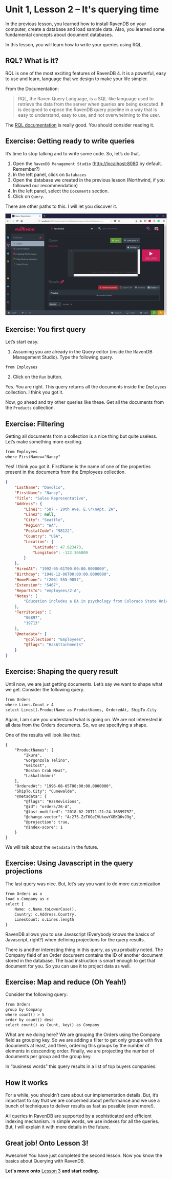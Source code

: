 Unit 1, Lesson 2 – It's querying time
=====================================

In the previous lesson, you learned how to install RavenDB on your computer,
create a database and load sample data. Also, you learned some fundamental
concepts about document databases.

In this lesson, you will learn how to write your queries using RQL.

RQL? What is it?
----------------

RQL is one of the most exciting features of RavenDB 4. It is a powerful, easy to
use and learn, language that we design to make your life simpler.

From the Documentation:

>RQL, the Raven Query Language, is a SQL-like language used to retrieve the data
from the server when queries are being executed. It is designed to expose the RavenDB
query pipeline in a way that is easy to understand, easy to use, and not 
overwhelming to the user.

The [RQL
documentation](https://ravendb.net/docs/article-page/4.0/csharp/indexes/querying/what-is-rql)
is really good. You should consider reading it.


Exercise: Getting ready to write queries
----------------------------------------

It’s time to stop talking and to write some code. So, let’s do that.

1.  Open the `RavenDB Management Studio` (<http://localhost:8080> by default.
    Remember?)
2.  In the left panel, click on `Databases`
3.  Open the database we created in the previous lesson (Northwind, if you
    followed our recommendation)
4.  In the left panel, select the `Documents` section.
5.  Click on `Query`.

There are other paths to this. I will let you discover it.

![](media/23k4h1k2j4hk24kh12khj243.png)

Exercise: You first query
-------------------------

Let’s start easy.

1.  Assuming you are already in the Query editor (inside the RavenDB Management
    Studio). Type the following query.

```
from Employees
```
2.  Click on the `Run` button.

Yes. You are right. This query returns all the documents inside the `Employees` collection. I think you got it.

Now, go ahead and try other queries like these. Get all the documents from the `Products` collection.

Exercise: Filtering
-------------------

Getting all documents from a collection is a nice thing but quite useless. Let’s make something more exciting.
  
```
from Employees
where FirstName=="Nancy"
```

Yes! I think you got it. FirstName is the name of one of the properties present
in the documents from the Employees collection.

```json
{
    "LastName": "Davolio",
    "FirstName": "Nancy",
    "Title": "Sales Representative",
    "Address": {
        "Line1": "507 - 20th Ave. E.\r\nApt. 2A",
        "Line2": null,
        "City": "Seattle",
        "Region": "WA",
        "PostalCode": "98122",
        "Country": "USA",
        "Location": {
            "Latitude": 47.623473,
            "Longitude": -122.306009
        }
    },
    "HiredAt": "1992-05-01T00:00:00.0000000",
    "Birthday": "1948-12-08T00:00:00.0000000",
    "HomePhone": "(206) 555-9857",
    "Extension": "5467",
    "ReportsTo": "employees/2-A",
    "Notes": [
        "Education includes a BA in psychology from Colorado State University in 1970.  She also completed \"The Art of the Cold Call.\"  Nancy is a member of Toastmasters International."
    ],
    "Territories": [
        "06897",
        "19713"
    ],
    "@metadata": {
        "@collection": "Employees",
        "@flags": "HasAttachments"
    }
}
```

Exercise: Shaping the query result
----------------------------------

Until now, we are just getting documents. Let’s say we want to shape what we get. Consider the following query.

```
from Orders
where Lines.Count > 4
select Lines[].ProductName as ProductNames, OrderedAt, ShipTo.City
```

Again, I am sure you understand what is going on. We are not interested in all data from the Orders documents. So, we are specifying a shape.

One of the results will look like that:

```
{
    "ProductNames": [
        "Ikura",
        "Gorgonzola Telino",
        "Geitost",
        "Boston Crab Meat",
        "Lakkalikööri"
    ],
    "OrderedAt": "1996-08-05T00:00:00.0000000",
    "ShipTo.City": "Cunewalde",
    "@metadata": {
        "@flags": "HasRevisions",
        "@id": "orders/26-A",
        "@last-modified": "2018-02-28T11:21:24.1689975Z",
        "@change-vector": "A:275-ZzT6GeIVUkewYXBKQ6vJ9g",
        "@projection": true,
        "@index-score": 1
    }
}
```

We will talk about the `metadata` in the future.

Exercise: Using Javascript in the query projections
---------------------------------------------------
The last query was nice. But, let’s say you want to do more customization.

```
from Orders as o
load o.Company as c
select {
    Name: c.Name.toLowerCase(),
    Country: c.Address.Country,
    LinesCount: o.Lines.length
}
```
RavenDB allows you to use Javascript (Everybody knows the basics of Javascript,
right?) when defining projections for the query results.

There is another interesting thing in this query, as you probably noted. The
Company field of an Order document contains the ID of another document stored in
the database. The load instruction is smart enough to get that document for you.
So you can use it to project data as well.

Exercise: Map and reduce (Oh Yeah!)
-----------------------------------
Consider the following query:

```
from Orders
group by Company
where count() > 5
order by count() desc
select count() as Count, key() as Company
```

What are we doing here? We are grouping the Orders using the Company field as
grouping key. So we are adding a filter to get only groups with five documents
at least, and then, ordering this groups by the number of elements in descending
order. Finally, we are projecting the number of documents per group and the
group key.

In “business words” this query results in a list of top buyers companies.

How it works
------------

For a while, you shouldn’t care about our implementation details. But, it’s
important to say that we are concerned about performance and we use a bunch of
techniques to deliver results as fast as possible (even more!).

All queries in RavenDB are supported by a sophisticated and efficient indexing
mechanism. In simple words, we use indexes for all the queries. But, I will
explain it with more details in the future.

Great job! Onto Lesson 3!   
-------------------------

Awesome! You have just completed the second lesson. Now you know the basics about Querying with RavenDB. 


**Let's move onto** [Lesson 3](../lesson3/README.md) **and start coding.**




